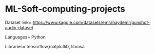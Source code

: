 # ML-Soft-computing-projects
Dataset link= https://www.kaggle.com/datasets/emrahaydemr/gunshot-audio-dataset

Languages= Python

Libraries= tensorflow,matplotlib, librosa
